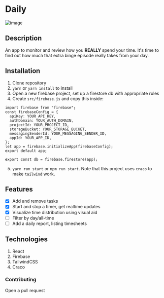 # Daily
![image](https://user-images.githubusercontent.com/58481800/115601086-0bdad280-a2e6-11eb-9cbc-ee87d915e08a.png)

## Description

An app to monitor and review how you **REALLY** spend your time.
It's time to find out how much that extra binge episode really takes from your day.

## Installation

1) Clone repository
2) `yarn` or `yarn install` to install
3) Open a new firebase project, set up a firestore db with appropriate rules
4) Create `src/firebase.js` and copy this inside:
```
import firebase from "firebase";
const firebaseConfig = {
  apiKey: YOUR_API_KEY,
  authDomain: YOUR_AUTH_DOMAIN,
  projectId: YOUR_PROJECT_ID,
  storageBucket: YOUR_STORAGE_BUCKET,
  messagingSenderId: YOUR_MESSAGING_SENDER_ID,
  appId: YOUR_APP_ID,
};
let app = firebase.initializeApp(firebaseConfig);
export default app;

export const db = firebase.firestore(app);
```
5) `yarn run start` or `npm run start`. Note that this project uses `craco` to make `tailwind` work.

## Features

- [x] Add and remove tasks
- [x] Start and stop a timer, get realtime updates
- [x] Visualize time distribution using visual aid
- [ ] Filter by day/all-time
- [ ] Add a daily report, listing timesheets

## Technologies

1) React
3) Firebase
4) TailwindCSS
5) Craco

### Contributing

Open a pull request
